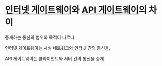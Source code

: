 # [인터넷 게이트웨이](Internet_Gateway)와 [API 게이트웨이](API_Gateway)의 차이

중개하는 통신의 범위와 목적이 다르다

인터넷 게이트웨이는 사설 네트워크와 인터넷 간의 통신을,

API 게이트웨이는 클라이언트와 서버 간의 통신을 중개